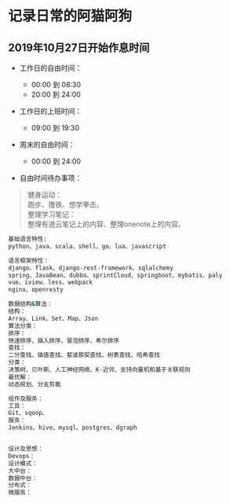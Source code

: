 # 记录日常的阿猫阿狗

## 2019年10月27日开始作息时间  

* 工作日的自由时间：  
  * 00:00 到 08:30
  * 20:00 到 24:00  

* 工作日的上班时间：
  * 09:00 到 19:30  

* 周末的自由时间：  
  * 00:00 到 24:00  

* 自由时间待办事项：  

>健身运动：  
跑步、撸铁、想学拳击。  
>整理学习笔记：  
整理有道云笔记上的内容、整理onenote上的内容。  

```bash  
基础语言特性:
python、java、scala、shell、go、lua、javascript

语言框架特性：
django、flask、django-rest-framework、sqlalchemy
spring、JavaBean、dubbo、sprintCloud、springboot、mybatis、paly
vue、iview、less、webpack
nginx、openresty

数据结构&算法：
结构：
Array、Link、Set、Map、Json
算法分类：
排序：
快速排序、插入排序、冒泡排序、希尔排序
查找：
二分查找、插值查找、斐波那契查找、树表查找、哈希查找
分类：
决策树、贝叶斯、人工神经网络、K-近邻、支持向量机和基于关联规则
最优解：
动态规划、分支剪裁

组件及服务：
工具：
Git、sqoop、
服务：
Jenkins、hive、mysql、postgres、dgraph


设计及思想：
Devops：
设计模式：
大中台：
数据中台：
分布式：
微服务：

```
